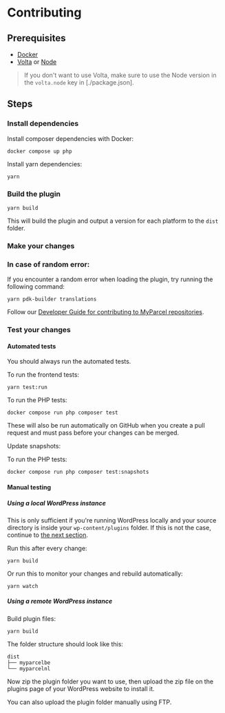 # Contributing

## Prerequisites

- [Docker]
- [Volta] or [Node]

> If you don't want to use Volta, make sure to use the Node version in the `volta.node` key in [./package.json].

## Steps

### Install dependencies

Install composer dependencies with Docker:

```shell
docker compose up php
```

Install yarn dependencies:

```shell
yarn
```

### Build the plugin

```shell
yarn build
```

This will build the plugin and output a version for each platform to the `dist` folder.

### Make your changes

### In case of random error:

If you encounter a random error when loading the plugin, try running the following command:

```shell
yarn pdk-builder translations
```

Follow our [Developer Guide for contributing to MyParcel repositories].

### Test your changes

#### Automated tests

You should always run the automated tests.

To run the frontend tests:

```shell
yarn test:run
```

To run the PHP tests:

```shell
docker compose run php composer test
```

These will also be run automatically on GitHub when you create a pull request and must pass before your changes can be merged.

Update snapshots:

To run the PHP tests:

```shell
docker compose run php composer test:snapshots
```

#### Manual testing

##### Using a local WordPress instance

This is only sufficient if you're running WordPress locally and your source directory is inside your `wp-content/plugins` folder. If this is not the case, continue to [the next section](#using-a-remote-wordpress-instance).

Run this after every change:

```shell
yarn build
```

Or run this to monitor your changes and rebuild automatically:

```shell
yarn watch
```

##### Using a remote WordPress instance

Build plugin files:

```shell
yarn build
```

The folder structure should look like this:

```
dist
├── myparcelbe
└── myparcelnl
```

Now zip the plugin folder you want to use, then upload the zip file on the plugins page of your WordPress website to install it.

You can also upload the plugin folder manually using FTP.

[Developer Guide for contributing to MyParcel repositories ]: https://github.com/myparcelnl/developer/blob/main/DEVELOPERS.md#developer-guide-for-contributing-to-myparcel-repositories
[conventional commits]: https://www.conventionalcommits.org/
[docker]: https://www.docker.com/
[volta]: https://volta.sh/
[node]: https://nodejs.org/
